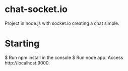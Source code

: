 # chat-socket.io
Project in node.js with socket.io creating a chat simple.
# Starting
$ Run npm install in the console
$ Run node app.
Access http://localhost:9000.

